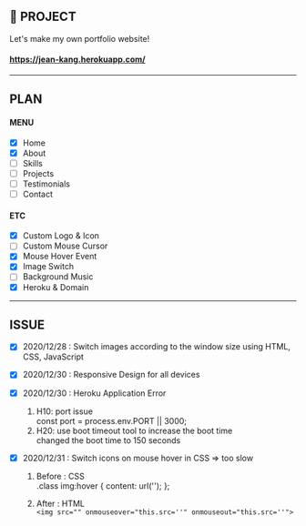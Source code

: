 ## 📝 PROJECT

Let's make my own portfolio website!

#### https://jean-kang.herokuapp.com/

---

## PLAN

#### MENU

- [x] Home
- [x] About
- [ ] Skills
- [ ] Projects
- [ ] Testimonials
- [ ] Contact

#### ETC

- [x] Custom Logo & Icon
- [ ] Custom Mouse Cursor
- [x] Mouse Hover Event
- [x] Image Switch
- [ ] Background Music
- [x] Heroku & Domain

---

## ISSUE

- [x] 2020/12/28 : Switch images according to the window size using HTML, CSS, JavaScript

- [x] 2020/12/30 : Responsive Design for all devices

- [x] 2020/12/30 : Heroku Application Error

  <!-- https://devcenter.heroku.com/articles/error-codes -->

  1. H10: port issue  
     const port = process.env.PORT || 3000;

  <!-- tools.heroku.support/limits/boot_timeout -->

  2. H20: use boot timeout tool to increase the boot time  
     changed the boot time to 150 seconds

- [x] 2020/12/31 : Switch icons on mouse hover in CSS => too slow

  1. Before : CSS  
      .class img:hover {
     content: url('');
     };

  2. After : HTML  
     `<img src="" onmouseover="this.src=''" onmouseout="this.src=''">`
